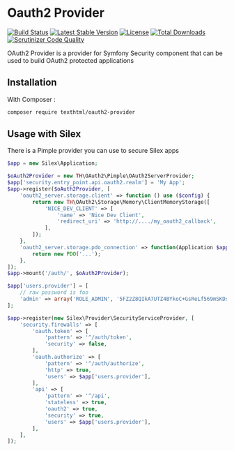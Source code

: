 Oauth2 Provider
===============

[![Build Status](https://travis-ci.org/texthtml/oauth2-provider.svg?branch=master)](https://travis-ci.org/texthtml/oauth2-provider)
[![Latest Stable Version](https://poser.pugx.org/texthtml/oauth2-provider/v/stable.svg)](https://packagist.org/packages/texthtml/oauth2-provider)
[![License](https://poser.pugx.org/texthtml/oauth2-provider/license.svg)](https://packagist.org/packages/texthtml/oauth2-provider)
[![Total Downloads](https://poser.pugx.org/texthtml/oauth2-provider/downloads.svg)](https://packagist.org/packages/texthtml/oauth2-provider)
[![Scrutinizer Code Quality](https://scrutinizer-ci.com/g/texthtml/oauth2-provider/badges/quality-score.png?b=master)](https://scrutinizer-ci.com/g/texthtml/oauth2-provider/?branch=master)

OAuth2 Provider is a provider for Symfony Security component that can be used to build OAuth2 protected applications

Installation
------------

With Composer :

```bash
composer require texthtml/oauth2-provider
```


Usage with Silex
----------------

There is a Pimple provider you can use to secure Silex apps

```php
$app = new Silex\Application;

$oAuth2Provider = new TH\OAuth2\Pimple\OAuth2ServerProvider;
$app['security.entry_point.api.oauth2.realm'] = 'My App';
$app->register($oAuth2Provider, [
    'oauth2_server.storage.client' => function () use ($config) {
        return new TH\OAuth2\Storage\Memory\ClientMemoryStorage([
            'NICE_DEV_CLIENT' => [
                'name' => 'Nice Dev Client',
                'redirect_uri' => 'http://..../my_oauth2_callback',
            ],
        ]);
    },
    'oauth2_server.storage.pdo_connection' => function(Application $app) {
        return new PDO('...');
    },
]);
$app->mount('/auth/', $oAuth2Provider);

$app['users.provider'] = [
    // raw password is foo
    'admin' => array('ROLE_ADMIN', '5FZ2Z8QIkA7UTZ4BYkoC+GsReLf569mSKDsfods6LYQ8t+a8EW9oaircfMpmaLbPBh4FOBiiFyLfuZmTSUwzZg=='),
];

$app->register(new Silex\Provider\SecurityServiceProvider, [
    'security.firewalls' => [
        'oauth.token' => [
            'pattern' => '^/auth/token',
            'security' => false,
        ],
        'oauth.authorize' => [
            'pattern' => '^/auth/authorize',
            'http' => true,
            'users' => $app['users.provider'],
        ],
        'api' => [
            'pattern' => '^/api',
            'stateless' => true,
            'oauth2' => true,
            'security' => true,
            'users' => $app['users.provider'],
        ],
    ],
]);
```
